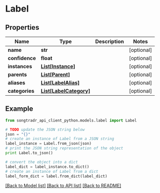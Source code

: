 # Label


## Properties
Name | Type | Description | Notes
------------ | ------------- | ------------- | -------------
**name** | **str** |  | [optional] 
**confidence** | **float** |  | [optional] 
**instances** | [**List[Instance]**](Instance.md) |  | [optional] 
**parents** | [**List[Parent]**](Parent.md) |  | [optional] 
**aliases** | [**List[LabelAlias]**](LabelAlias.md) |  | [optional] 
**categories** | [**List[LabelCategory]**](LabelCategory.md) |  | [optional] 

## Example

```python
from songtradr_api_client_python.models.label import Label

# TODO update the JSON string below
json = "{}"
# create an instance of Label from a JSON string
label_instance = Label.from_json(json)
# print the JSON string representation of the object
print Label.to_json()

# convert the object into a dict
label_dict = label_instance.to_dict()
# create an instance of Label from a dict
label_form_dict = label.from_dict(label_dict)
```
[[Back to Model list]](../README.md#documentation-for-models) [[Back to API list]](../README.md#documentation-for-api-endpoints) [[Back to README]](../README.md)



